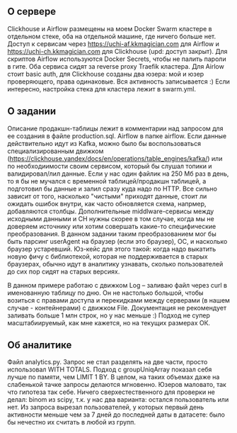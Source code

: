 ## О сервере
Clickhouse и Airflow размещены на моем Docker Swarm кластере в отдельном стеке, оба на отдельной машине, где ничего больше нет. Доступ к сервисам через https://uchi-af.kkmagician.com для Airflow и https://uchi-ch.kkmagician.com для Clickhouse (upd: доступ закрыт). Для скриптов Airflow используются Docker Secrets, чтобы не палить пароли в гите.
Оба сервиса сидят за reverse proxy Traefik кластера. Для Airlow стоит basic auth, для Clickhouse созданы два юзера: мой и юзер проверяющего, права одинаковые. Вся активность записывается :)
Если интересно, настройка стека для кластера лежит в swarm.yml.

## О задании
Описание продакшн-таблицы лежит в комментарии над запросом для ее создания в файле production.sql. Airflow в папке airflow.
Если данные действительно идут из Kafka, можно было бы воспользоваться специализированным движком (https://clickhouse.yandex/docs/en/operations/table_engines/kafka/) или по необходиимости своим сервисом, который бы слушал топики и валидировал/лил данные. Если у нас один файлик на 250 Мб раз в день, то я бы не мучался с временной таблицей/продакшн таблицей, а подготовил бы данные и залил сразу куда надо по HTTP. Все сильно зависит от того, насколько "чистыми" приходят данные, стоит ли ожидать ошибок внутри, как часто обновляется схема, напрмер, добавляются столбцы. Дополнительные middlware-сервисы между исходными данными и CH нужны скорее в том случае, когда мы не доверяем источнику или хотим совершать какие-то специфические преобразования. В данном задании таким преобразованием мог бы быть парсинг userAgent на браузер (если это браузер), ОС, и насколько браузер устаревший. Юз-кейс для этого такой: когда надо выкатить новую фичу с библиотекой, которая не поддерживается в старых браузерах, обычно идут в аналитику узнавать, сколько пользователей до сих пор сидят на старых версиях.

В данном примере работаю с движком Log – заливаю файл через curl в именованную таблицу по дню. Он не настолько большой, чтобы возиться с правами доступа и перекидками между серверами (в нашем случае - контейнерами) с движком File. Документация не рекомендует заливать больше 1 млн строк, но у нас меньше :) Подход не супер масштабиируемый, как мне кажется, но на текущих размерах ОК.

## Об аналитике
Файл analytics.py. Запрос не стал разделять на две части, просто использовал WITH TOTALS. Подход с groupUniqArray показал себя лучше по памяти, чем LIMIT 1 BY. В целом, на таких объемах даже на слабенькой тачке запросы делаются мгновенно. Юзеров маловато, так что гипотеза так себе. Ничего сверхестественного для проверки не делал: binom из scipy, т.к. у нас два варианта: остался пользователь или нет. Из запроса вырезал пользователей, у которых первый день активности меньше чем за 7 дней до последней даты в датасете: было бы нечестно их считать в любой из групп.
